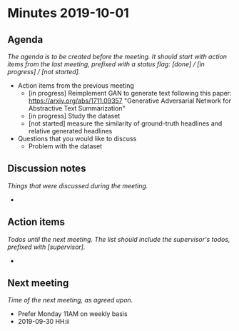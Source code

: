 # Minutes 2019-10-01


## Agenda

_The agenda is to be created before the meeting. It should start with action items from the last meeting, prefixed with a status flag: [done] / [in progress] / [not started]._

  - Action items from the previous meeting
    * [in progress] Reimplement GAN to generate text following this paper: https://arxiv.org/abs/1711.09357 "Generative Adversarial Network for Abstractive Text Summarization"
    * [in progress] Study the dataset
    * [not started] measure the similarity of ground-truth headlines and relative generated headlines
  - Questions that you would like to discuss
  	* Problem with the dataset

## Discussion notes

_Things that were discussed during the meeting._

  - 


## Action items

_Todos until the next meeting. The list should include the supervisor's todos, prefixed with [supervisor]._

  - 


## Next meeting

_Time of the next meeting, as agreed upon._
  - Prefer Monday 11AM on weekly basis
  - 2019-09-30 HH:ii